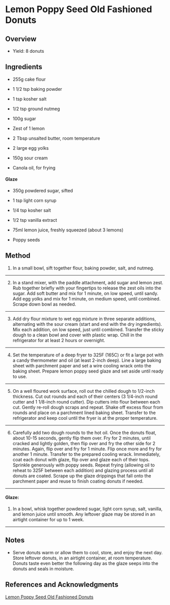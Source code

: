 # Lemon Poppy Seed Old Fashioned Donuts

## Overview

- Yield: 8 donuts

## Ingredients

- 255g cake flour

- 1 1/2 tsp baking powder

- 1 tsp kosher salt

- 1/2 tsp ground nutmeg

- 100g sugar

- Zest of 1 lemon

- 2 Tbsp unsalted butter, room temperature

- 2 large egg yolks

- 150g sour cream

- Canola oil, for frying

#### Glaze

- 350g powdered sugar, sifted

- 1 tsp light corn syrup

- 1/4 tsp kosher salt

- 1/2 tsp vanilla extract

- 75ml lemon juice, freshly squeezed (about 3 lemons)

- Poppy seeds

## Method

1. In a small bowl, sift together flour, baking powder, salt, and nutmeg.
---

2. In a stand mixer, with the paddle attachment, add sugar and lemon zest. Rub together briefly with your fingertips to release the zest oils into the sugar. Add soft butter and mix for 1 minute, on low speed, until sandy. Add egg yolks and mix for 1 minute, on medium speed, until combined. Scrape down bowl as needed.
---

3. Add dry flour mixture to wet egg mixture in three separate additions, alternating with the sour cream (start and end with the dry ingredients). Mix each addition, on low speed, just until combined. Transfer the sticky dough to a clean bowl and cover with plastic wrap. Chill in the refrigerator for at least 2 hours or overnight.
---

4. Set the temperature of a deep fryer to 325F (165C) or fit a large pot with a candy thermometer and oil (at least 2-inch deep). Line a large baking sheet with parchment paper and set a wire cooling wrack onto the baking sheet. Prepare lemon poppy seed glaze and set aside until ready to use.
---

5. On a well floured work surface, roll out the chilled dough to 1/2-inch thickness. Cut out rounds and each of their centers (3 1/4-inch round cutter and 1 1/8-inch round cutter). Dip cutters into flour between each cut. Gently re-roll dough scraps and repeat. Shake off excess flour from rounds and place on a parchment lined baking sheet. Transfer to the refrigerator and keep cool until the fryer is at the proper temperature.
---

6. Carefully add two dough rounds to the hot oil. Once the donuts float, about 10-15 seconds, gently flip them over. Fry for 2 minutes, until cracked and lightly golden, then flip over and fry the other side for 2 minutes. Again, flip over and fry for 1 minute. Flip once more and fry for another 1 minute. Transfer to the prepared cooling wrack. Immediately, coat each donut with glaze, flip over and glaze each of their tops. Sprinkle generously with poppy seeds. Repeat frying (allowing oil to reheat to 325F between each addition) and glazing process until all donuts are coated. Scrape up the glaze drippings that fall onto the parchment paper and reuse to finish coating donuts if needed.
---

#### Glaze:

1. In a bowl, whisk together powdered sugar, light corn syrup, salt, vanilla, and lemon juice until smooth. Any leftover glaze may be stored in an airtight container for up to 1 week.
---

## Notes

- Serve donuts warm or allow them to cool, store, and enjoy the next day. Store leftover donuts, in an airtight container, at room temperature. Donuts taste even better the following day as the glaze seeps into the donuts and seals in moisture.

## References and Acknowledgments

[Lemon Poppy Seed Old Fashioned Donuts](https://now-forager.com/lemon-poppy-seed-old-fashioned-donuts/)
